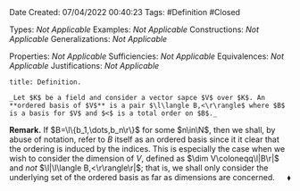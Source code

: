 <br />
<br />

Date Created: 07/04/2022 00:40:23
Tags: #Definition #Closed

Types: _Not Applicable_
Examples: _Not Applicable_
Constructions: _Not Applicable_
Generalizations: _Not Applicable_

Properties: _Not Applicable_
Sufficiencies: _Not Applicable_
Equivalences: _Not Applicable_
Justifications: _Not Applicable_

``` ad-Definition
title: Definition.

_Let $K$ be a field and consider a vector sapce $V$ over $K$. An **ordered basis of $V$** is a pair $\l\langle B,<\r\rangle$ where $B$ is a basis for $V$ and $<$ is a total order on $B$._

```

**Remark.** If $B=\l\{b_1,\dots,b_n\r\}$ for some $n\in\N$, then we shall, by abuse of notation, refer to $B$ itself as an ordered basis since it it clear that the ordering is induced by the indices. This is especially the case when we wish to consider the dimension of $V$, defined as $\dim V\coloneqq\l|B\r|$ and _not_ $\l|\l\langle B,<\r\rangle\r|$; that is, we shall only consider the underlying set of the ordered basis as far as dimensions are concerned.<span style="float:right;">$\blacklozenge$</span>
